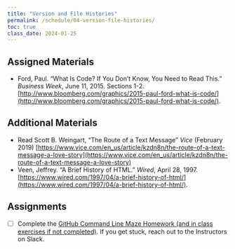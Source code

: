```yaml
---
title: "Version and File Histories"
permalink: /schedule/04-version-file-histories/
toc: true
class_date: 2024-01-25
---
```


## Assigned Materials

- Ford, Paul. “What Is Code? If You Don’t Know, You Need to Read This.” *Business Week*, June 11, 2015. Sections 1-2. [http://www.bloomberg.com/graphics/2015-paul-ford-what-is-code/](http://www.bloomberg.com/graphics/2015-paul-ford-what-is-code/). 

## Additional Materials

- Read Scott B. Weingart, “The Route of a Text Message” *Vice* (February 2019) [https://www.vice.com/en_us/article/kzdn8n/the-route-of-a-text-message-a-love-story](https://www.vice.com/en_us/article/kzdn8n/the-route-of-a-text-message-a-love-story) 
- Veen, Jeffrey. “A Brief History of HTML.” *Wired*, April 28, 1997. [https://www.wired.com/1997/04/a-brief-history-of-html/](https://www.wired.com/1997/04/a-brief-history-of-html/). 

## Assignments

- [ ] Complete the [GitHub Command Line Maze Homework (and in class exercises if not completed)]({{site.baseurl}}/materials/introducing-humanities-computing/03-intro-versioning#solve-the-cloned-corn-maze). If you get stuck, reach out to the Instructors on Slack.